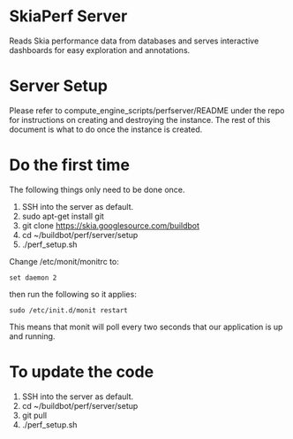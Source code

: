 SkiaPerf Server
===============

Reads Skia performance data from databases and serves interactive dashboards
for easy exploration and annotations.

Server Setup
============

Please refer to compute_engine_scripts/perfserver/README under the repo for
instructions on creating and destroying the instance. The rest of this document
is what to do once the instance is created.

Do the first time
=================

The following things only need to be done once.

1. SSH into the server as default.
2. sudo apt-get install git
3. git clone https://skia.googlesource.com/buildbot
4. cd ~/buildbot/perf/server/setup
5. ./perf_setup.sh

Change /etc/monit/monitrc to:

    set daemon 2

then run the following so it applies:

    sudo /etc/init.d/monit restart

This means that monit will poll every two seconds that our application is up
and running.

To update the code
==================

1. SSH into the server as default.
2. cd ~/buildbot/perf/server/setup
3. git pull
4. ./perf_setup.sh
